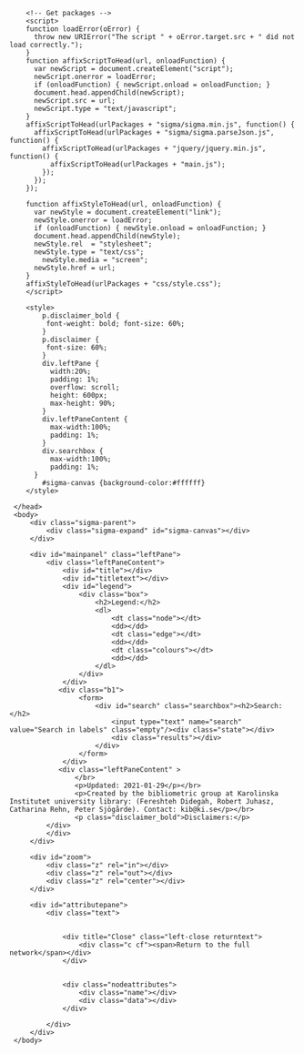 
 <!DOCTYPE html>
 <html xmlns="http://www.w3.org/1999/xhtml" xml:lang="en-gb" lang="en" xmlns:og="http://opengraphprotocol.org/schema/" xmlns:fb="http://www.facebook.com/2008/fbml" itemscope itemtype="http://schema.org/Map">
     <head>
         <title>KI-% Open access</title>
         <meta name="robots" content="noindex">
         <meta charset="utf-8" />
 		 <!-- Get url from file !-->
         <script src="/urlConfig.js" type="text/javascript" language="javascript"></script>
		 
  		<!-- Get packages -->
  		<script>
  		function loadError(oError) {
  		  throw new URIError("The script " + oError.target.src + " did not load correctly.");
  		}
  		function affixScriptToHead(url, onloadFunction) {
  		  var newScript = document.createElement("script");
  		  newScript.onerror = loadError;
  		  if (onloadFunction) { newScript.onload = onloadFunction; }
  		  document.head.appendChild(newScript);
  		  newScript.src = url;
  		  newScript.type = "text/javascript";
  		}
  		affixScriptToHead(urlPackages + "sigma/sigma.min.js", function() {
  		  affixScriptToHead(urlPackages + "sigma/sigma.parseJson.js", function() {
  			affixScriptToHead(urlPackages + "jquery/jquery.min.js", function() {
  			  affixScriptToHead(urlPackages + "main.js");
  			});
  		  });
  		});
  		
  	    function affixStyleToHead(url, onloadFunction) {
  		  var newStyle = document.createElement("link");
  		  newStyle.onerror = loadError;
  		  if (onloadFunction) { newStyle.onload = onloadFunction; }
  		  document.head.appendChild(newStyle);
  		  newStyle.rel  = "stylesheet";
  		  newStyle.type = "text/css";
            newStyle.media = "screen";
  		  newStyle.href = url;
  		}
  		affixStyleToHead(urlPackages + "css/style.css");
  		</script>

 		<style>
 			p.disclaimer_bold {
 			 font-weight: bold; font-size: 60%;
 			}
 			p.disclaimer {
 			 font-size: 60%;
 			}
 			div.leftPane {
 			  width:20%;
 			  padding: 1%;
 			  overflow: scroll;
 			  height: 600px;
 			  max-height: 90%;
 			}
 		    div.leftPaneContent {
 			  max-width:100%;
 			  padding: 1%;
 			}
 		    div.searchbox {
 			  max-width:100%;
 			  padding: 1%;
 		  }
 			#sigma-canvas {background-color:#ffffff}
 		</style>
   <!-- Matomo -->
   <script type="text/javascript">
    var _paq = window._paq || [];
    /* tracker methods like "setCustomDimension" should be called before "trackPageView" */
    _paq.push(['trackPageView']);
    _paq.push(['enableLinkTracking']);
    (function() {
    var u="https://analytics.kib.ki.se/";
    _paq.push(['setTrackerUrl', u+'matomo.php']);
    _paq.push(['setSiteId', '4']);
    var d=document, g=d.createElement('script'), s=d.getElementsByTagName('script')[0];
    g.type='text/javascript'; g.async=true; g.defer=true; g.src=u+'matomo.js'; s.parentNode.insertBefore(g,s);
    })();
   </script>
   <!-- End Matomo Code -->
     </head>
     <body>
         <div class="sigma-parent">
             <div class="sigma-expand" id="sigma-canvas"></div>
         </div>
 
         <div id="mainpanel" class="leftPane">
             <div class="leftPaneContent">
                 <div id="title"></div>
                 <div id="titletext"></div>
                 <div id="legend">
                     <div class="box">
                         <h2>Legend:</h2>
                         <dl>
                             <dt class="node"></dt>
                             <dd></dd>
                             <dt class="edge"></dt>
                             <dd></dd>
                             <dt class="colours"></dt>
                             <dd></dd>
                         </dl>
                     </div>
                 </div>
 				<div class="b1">
                     <form>
                         <div id="search" class="searchbox"><h2>Search:</h2>
                             <input type="text" name="search" value="Search in labels" class="empty"/><div class="state"></div>
                             <div class="results"></div>
                         </div>
                     </form>
                 </div>
 				<div class="leftPaneContent" >
 				    </br>
 					<p>Updated: 2021-01-29</p></br>
 					<p>Created by the bibliometric group at Karolinska Institutet university library: (Fereshteh Didegah, Robert Juhasz, Catharina Rehn, Peter Sjögårde). Contact: kib@ki.se</p></br>
 					<p class="disclaimer_bold">Disclaimers:</p>
             </div>
             </div>
         </div>
 
         <div id="zoom">
             <div class="z" rel="in"></div>
             <div class="z" rel="out"></div>
             <div class="z" rel="center"></div>
         </div>
 
         <div id="attributepane">
             <div class="text">
 
 
                 <div title="Close" class="left-close returntext">
                     <div class="c cf"><span>Return to the full network</span></div>
                 </div>
 

                 <div class="nodeattributes">
                     <div class="name"></div>
                     <div class="data"></div>
                 </div>
 
             </div>
         </div>
     </body>
 </html>
